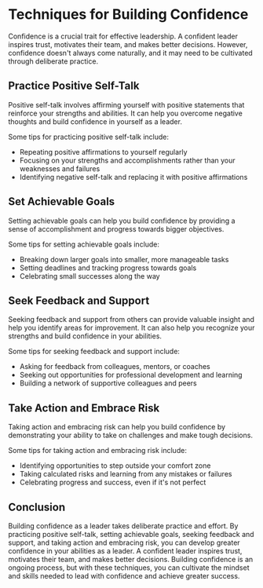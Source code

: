 Techniques for Building Confidence
==============================================================================

Confidence is a crucial trait for effective leadership. A confident leader inspires trust, motivates their team, and makes better decisions. However, confidence doesn't always come naturally, and it may need to be cultivated through deliberate practice.

Practice Positive Self-Talk
---------------------------

Positive self-talk involves affirming yourself with positive statements that reinforce your strengths and abilities. It can help you overcome negative thoughts and build confidence in yourself as a leader.

Some tips for practicing positive self-talk include:

* Repeating positive affirmations to yourself regularly
* Focusing on your strengths and accomplishments rather than your weaknesses and failures
* Identifying negative self-talk and replacing it with positive affirmations

Set Achievable Goals
--------------------

Setting achievable goals can help you build confidence by providing a sense of accomplishment and progress towards bigger objectives.

Some tips for setting achievable goals include:

* Breaking down larger goals into smaller, more manageable tasks
* Setting deadlines and tracking progress towards goals
* Celebrating small successes along the way

Seek Feedback and Support
-------------------------

Seeking feedback and support from others can provide valuable insight and help you identify areas for improvement. It can also help you recognize your strengths and build confidence in your abilities.

Some tips for seeking feedback and support include:

* Asking for feedback from colleagues, mentors, or coaches
* Seeking out opportunities for professional development and learning
* Building a network of supportive colleagues and peers

Take Action and Embrace Risk
----------------------------

Taking action and embracing risk can help you build confidence by demonstrating your ability to take on challenges and make tough decisions.

Some tips for taking action and embracing risk include:

* Identifying opportunities to step outside your comfort zone
* Taking calculated risks and learning from any mistakes or failures
* Celebrating progress and success, even if it's not perfect

Conclusion
----------

Building confidence as a leader takes deliberate practice and effort. By practicing positive self-talk, setting achievable goals, seeking feedback and support, and taking action and embracing risk, you can develop greater confidence in your abilities as a leader. A confident leader inspires trust, motivates their team, and makes better decisions. Building confidence is an ongoing process, but with these techniques, you can cultivate the mindset and skills needed to lead with confidence and achieve greater success.
